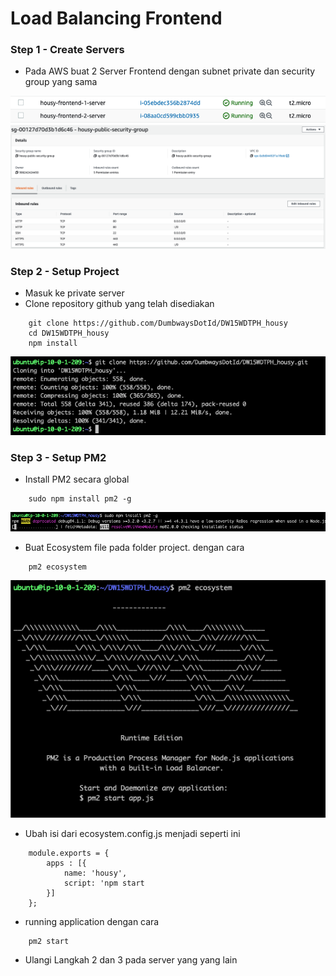 # Load Balancing Frontend

### Step 1 - Create Servers
- Pada AWS buat 2 Server Frontend dengan subnet private dan security group yang sama

 ![alt text](https://github.com/fitraaditama7/DumbwaysBootcamp/blob/master/week2/7.%20Load%20Balancing%20Frontend/img/1.png?raw=true)
 ![alt text](https://github.com/fitraaditama7/DumbwaysBootcamp/blob/master/week2/7.%20Load%20Balancing%20Frontend/img/2.png?raw=true)

### Step 2 - Setup Project
- Masuk ke private server
- Clone repository github yang telah disediakan
```
    git clone https://github.com/DumbwaysDotId/DW15WDTPH_housy
    cd DW15WDTPH_housy
    npm install
```

 ![alt text](https://github.com/fitraaditama7/DumbwaysBootcamp/blob/master/week1/AWS%20-%20Server%20for%20Application/img/1.png?raw=true)


### Step 3 - Setup PM2
- Install PM2 secara global
```
    sudo npm install pm2 -g
```
 ![alt text](https://github.com/fitraaditama7/DumbwaysBootcamp/blob/master/week1/AWS%20-%20Server%20for%20Application/img/2.png?raw=true)

- Buat Ecosystem file pada folder project. dengan cara
```
    pm2 ecosystem
```
 ![alt text](https://github.com/fitraaditama7/DumbwaysBootcamp/blob/master/week1/AWS%20-%20Server%20for%20Application/img/3.png?raw=true)

- Ubah isi dari ecosystem.config.js menjadi seperti ini
```
    module.exports = {
        apps : [{
            name: 'housy',
            script: 'npm start
        }]
    };
```

- running application dengan cara
```
    pm2 start
```

- Ulangi Langkah 2 dan 3 pada server yang yang lain
